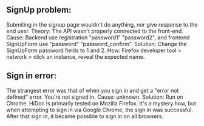 SignUp problem:
---
Submiting in the signup page wouldn't do anything, nor give response to the end uesr.
Theory: The API wasn't properly connected to the front-end.
Cause: Backend use registration "password1" "password2", and frontend SignUpForm use "password" "password_confirm".
Solution: Change the SignUpForm password fields to 1 and 2. 
How: Firefox developer tool > network > click an instance, reveal the expected name.

Sign in error:
---
The strangest error was that of when you sign in and get a "error not defined" error. You're not signed in.
Cause: unknown.
Solution: Run on Chrome. HiDoc is primarily tested on Mozilla Firefox. It's a mystery how, but when attempting to sign in via Google Chrome, the sign in was successful. After that sign in, it became possible to sign in on all browsers.